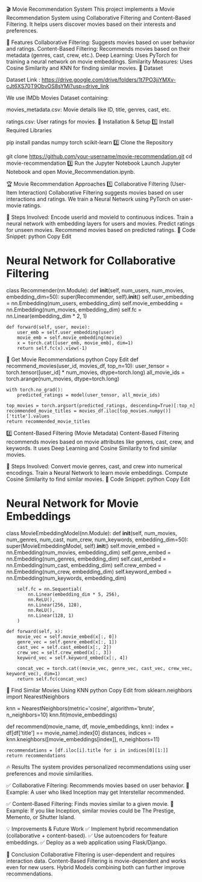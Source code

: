 🎬 Movie Recommendation System
This project implements a Movie Recommendation System using Collaborative Filtering and Content-Based Filtering. It helps users discover movies based on their interests and preferences.

📌 Features
Collaborative Filtering: Suggests movies based on user behavior and ratings.
Content-Based Filtering: Recommends movies based on their metadata (genres, cast, crew, etc.).
Deep Learning: Uses PyTorch for training a neural network on movie embeddings.
Similarity Measures: Uses Cosine Similarity and KNN for finding similar movies.
📂 Dataset

Dataset Link : https://drive.google.com/drive/folders/1t7PO3jjYMXv-cJt6XS70T9ObvOS8sYMi?usp=drive_link

We use IMDb Movies Dataset containing:

movies_metadata.csv: Movie details like ID, title, genres, cast, etc.

ratings.csv: User ratings for movies.
🚀 Installation & Setup
1️⃣ Install Required Libraries

pip install pandas numpy torch scikit-learn
2️⃣ Clone the Repository

git clone https://github.com/your-username/movie-recommendation.git
cd movie-recommendation
3️⃣ Run the Jupyter Notebook
Launch Jupyter Notebook and open Movie_Recommendation.ipynb.

🏆 Movie Recommendation Approaches
1️⃣ Collaborative Filtering (User-Item Interaction)
Collaborative Filtering suggests movies based on user interactions and ratings. We train a Neural Network using PyTorch on user-movie ratings.

🔹 Steps Involved:
Encode userId and movieId to continuous indices.
Train a neural network with embedding layers for users and movies.
Predict ratings for unseen movies.
Recommend movies based on predicted ratings.
🔹 Code Snippet:
python
Copy
Edit
# Neural Network for Collaborative Filtering
class Recommender(nn.Module):
    def __init__(self, num_users, num_movies, embedding_dim=50):
        super(Recommender, self).__init__()
        self.user_embedding = nn.Embedding(num_users, embedding_dim)
        self.movie_embedding = nn.Embedding(num_movies, embedding_dim)
        self.fc = nn.Linear(embedding_dim * 2, 1)  

    def forward(self, user, movie):
        user_emb = self.user_embedding(user)
        movie_emb = self.movie_embedding(movie)
        x = torch.cat([user_emb, movie_emb], dim=1)
        return self.fc(x).view(-1)
🔹 Get Movie Recommendations
python
Copy
Edit
def recommend_movies(user_id, movies_df, top_n=10):
    user_tensor = torch.tensor([user_id] * num_movies, dtype=torch.long)
    all_movie_ids = torch.arange(num_movies, dtype=torch.long)
    
    with torch.no_grad():
        predicted_ratings = model(user_tensor, all_movie_ids)
    
    top_movies = torch.argsort(predicted_ratings, descending=True)[:top_n]
    recommended_movie_titles = movies_df.iloc[top_movies.numpy()]['title'].values
    return recommended_movie_titles
2️⃣ Content-Based Filtering (Movie Metadata)
Content-Based Filtering recommends movies based on movie attributes like genres, cast, crew, and keywords. It uses Deep Learning and Cosine Similarity to find similar movies.

🔹 Steps Involved:
Convert movie genres, cast, and crew into numerical encodings.
Train a Neural Network to learn movie embeddings.
Compute Cosine Similarity to find similar movies.
🔹 Code Snippet:
python
Copy
Edit
# Neural Network for Movie Embeddings
class MovieEmbeddingModel(nn.Module):
    def __init__(self, num_movies, num_genres, num_cast, num_crew, num_keywords, embedding_dim=50):
        super(MovieEmbeddingModel, self).__init__()
        self.movie_embed = nn.Embedding(num_movies, embedding_dim)
        self.genre_embed = nn.Embedding(num_genres, embedding_dim)
        self.cast_embed = nn.Embedding(num_cast, embedding_dim)
        self.crew_embed = nn.Embedding(num_crew, embedding_dim)
        self.keyword_embed = nn.Embedding(num_keywords, embedding_dim)

        self.fc = nn.Sequential(
            nn.Linear(embedding_dim * 5, 256),
            nn.ReLU(),
            nn.Linear(256, 128),
            nn.ReLU(),
            nn.Linear(128, 1)  
        )

    def forward(self, x):
        movie_vec = self.movie_embed(x[:, 0])
        genre_vec = self.genre_embed(x[:, 1])
        cast_vec = self.cast_embed(x[:, 2])
        crew_vec = self.crew_embed(x[:, 3])
        keyword_vec = self.keyword_embed(x[:, 4])

        concat_vec = torch.cat((movie_vec, genre_vec, cast_vec, crew_vec, keyword_vec), dim=1)
        return self.fc(concat_vec)
🔹 Find Similar Movies Using KNN
python
Copy
Edit
from sklearn.neighbors import NearestNeighbors

knn = NearestNeighbors(metric='cosine', algorithm='brute', n_neighbors=10)
knn.fit(movie_embeddings)

def recommend(movie_name, df, movie_embeddings, knn):
    index = df[df['title'] == movie_name].index[0]
    distances, indices = knn.kneighbors([movie_embeddings[index]], n_neighbors=11)
    
    recommendations = [df.iloc[i].title for i in indices[0][1:]]
    return recommendations

🔥 Results
The system provides personalized recommendations using user preferences and movie similarities.

✅ Collaborative Filtering:
Recommends movies based on user behavior.
🔹 Example: A user who liked Inception may get Interstellar recommended.

✅ Content-Based Filtering:
Finds movies similar to a given movie.
🔹 Example: If you like Inception, similar movies could be The Prestige, Memento, or Shutter Island.


💡 Improvements & Future Work
✅ Implement hybrid recommendation (collaborative + content-based).
✅ Use autoencoders for feature embeddings.
✅ Deploy as a web application using Flask/Django.


📜 Conclusion
Collaborative Filtering is user-dependent and requires interaction data.
Content-Based Filtering is movie-dependent and works even for new users.
Hybrid Models combining both can further improve recommendations.




